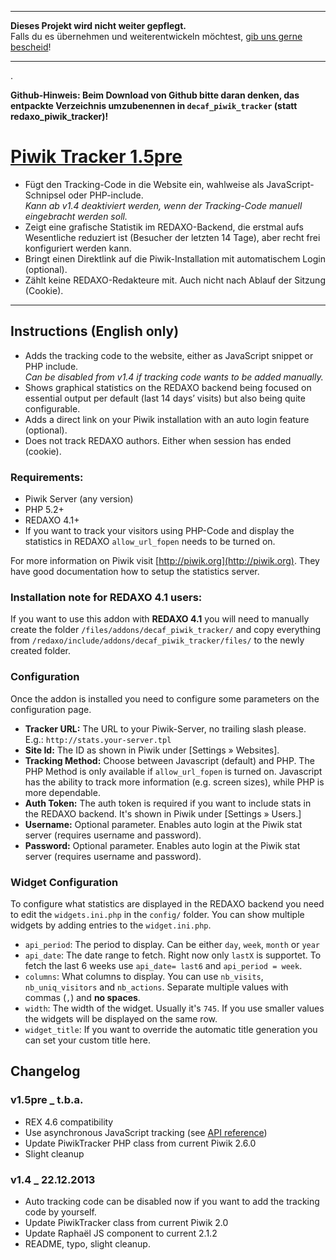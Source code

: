 --------------------------------------------------

**Dieses Projekt wird nicht weiter gepflegt.**  
Falls du es übernehmen und weiterentwickeln möchtest, [gib uns gerne bescheid](https://twitter.com/_DECAF)!

--------------------------------------------------

.  


__**Github-Hinweis:** Beim Download von Github bitte daran denken, das entpackte Verzeichnis umzubenennen in `decaf_piwik_tracker` (statt redaxo_piwik_tracker)!__



# [Piwik Tracker 1.5pre](http://www.redaxo.org/de/download/addons/?addon_id=774)

* Fügt den Tracking-Code in die Website ein, wahlweise als JavaScript-Schnipsel oder PHP-include.  
  _Kann ab v1.4 deaktiviert werden, wenn der Tracking-Code manuell eingebracht werden soll._
* Zeigt eine grafische Statistik im REDAXO-Backend, die erstmal aufs Wesentliche reduziert ist (Besucher der letzten 14 Tage), aber recht frei konfiguriert werden kann.
* Bringt einen Direktlink auf die Piwik-Installation mit automatischem Login (optional).
* Zählt keine REDAXO-Redakteure mit. Auch nicht nach Ablauf der Sitzung (Cookie).



---



## Instructions (English only)

* Adds the tracking code to the website, either as JavaScript snippet or PHP include.  
  _Can be disabled from v1.4 if tracking code wants to be added manually._
* Shows graphical statistics on the REDAXO backend being focused on essential output per default (last 14 days’ visits) but also being quite configurable.
* Adds a direct link on your Piwik installation with an auto login feature (optional).
* Does not track REDAXO authors. Either when session has ended (cookie).

### Requirements:

* Piwik Server (any version)
* PHP 5.2+
* REDAXO 4.1+
* If you want to track your visitors using PHP-Code and display the statistics in REDAXO `allow_url_fopen` needs to be turned on.

For more information on Piwik visit [http://piwik.org](http://piwik.org). They have good documentation how to setup the statistics server.

### Installation note for REDAXO 4.1 users:

If you want to use this addon with <strong>REDAXO 4.1</strong> you will need to manually create the folder `/files/addons/decaf_piwik_tracker/` and copy everything from `/redaxo/include/addons/decaf_piwik_tracker/files/` to the newly created folder.

### Configuration

Once the addon is installed you need to configure some parameters on the configuration page.

* **Tracker URL:** The URL to your Piwik-Server, no trailing slash please. E.g.: `http://stats.your-server.tpl`
* **Site Id:** The ID as shown in Piwik under [Settings » Websites].
* **Tracking Method:** Choose between Javascript (default) and PHP. The PHP Method is only available if `allow_url_fopen` is turned on. Javascript has the ability to track more information (e.g. screen sizes), while PHP is more dependable.
* **Auth Token:** The auth token is required if you want to include stats in the REDAXO backend. It's shown in Piwik under [Settings » Users.]
* **Username:** Optional parameter. Enables auto login at the Piwik stat server (requires username and password).
* **Password:** Optional parameter. Enables auto login at the Piwik stat server (requires username and password).

### Widget Configuration

To configure what statistics are displayed in the REDAXO backend you need to edit the `widgets.ini.php` in the `config/` folder. You can show multiple widgets by adding entries to the `widget.ini.php`.

* `api_period`: The period to display. Can be either `day`, `week`, `month` or `year`
* `api_date`: The date range to fetch. Right now only `lastX` is supportet. To fetch the last 6 weeks use `api_date= last6` and `api_period = week`.
* `columns`: What columns to display. You can use `nb_visits`, `nb_uniq_visitors` and `nb_actions`. Separate multiple values with commas (`,`) and **no spaces**.
* `width`: The width of the widget. Usually it's `745`. If you use smaller values the widgets will be displayed on the same row.
* `widget_title`: If you want to override the automatic title generation you can set your custom title here.



## Changelog

### v1.5pre _ t.b.a.

* REX 4.6 compatibility
* Use asynchronous JavaScript tracking (see [API reference](http://developer.piwik.org/api-reference/tracking-javascript))
* Update PiwikTracker PHP class from current Piwik 2.6.0
* Slight cleanup

### v1.4 _ 22.12.2013

* Auto tracking code can be disabled now if you want to add the tracking code by yourself.
* Update PiwikTracker class from current Piwik 2.0
* Update Raphaël JS component to current 2.1.2
* README, typo, slight cleanup.







